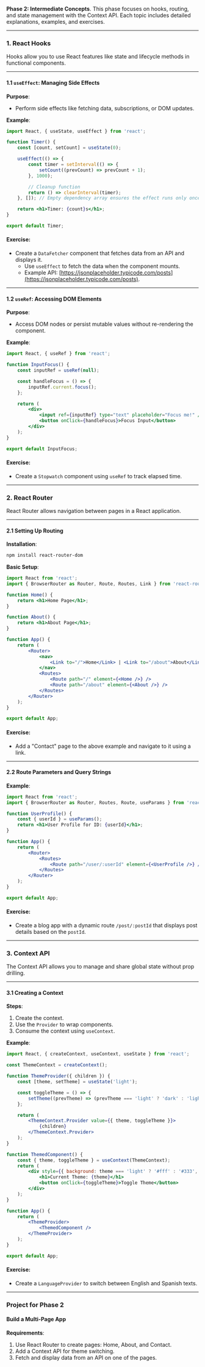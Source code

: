 
**Phase 2: Intermediate Concepts**. This phase focuses on hooks, routing, and state management with the Context API. Each topic includes detailed explanations, examples, and exercises.

---

### **1. React Hooks**
Hooks allow you to use React features like state and lifecycle methods in functional components.

---

#### **1.1 `useEffect`: Managing Side Effects**
**Purpose**:
- Perform side effects like fetching data, subscriptions, or DOM updates.

**Example**:
```jsx
import React, { useState, useEffect } from 'react';

function Timer() {
    const [count, setCount] = useState(0);

    useEffect(() => {
        const timer = setInterval(() => {
            setCount((prevCount) => prevCount + 1);
        }, 1000);

        // Cleanup function
        return () => clearInterval(timer);
    }, []); // Empty dependency array ensures the effect runs only once.

    return <h1>Timer: {count}s</h1>;
}

export default Timer;
```

#### **Exercise**:
- Create a `DataFetcher` component that fetches data from an API and displays it.
  - Use `useEffect` to fetch the data when the component mounts.
  - Example API: [https://jsonplaceholder.typicode.com/posts](https://jsonplaceholder.typicode.com/posts).

---

#### **1.2 `useRef`: Accessing DOM Elements**
**Purpose**:
- Access DOM nodes or persist mutable values without re-rendering the component.

**Example**:
```jsx
import React, { useRef } from 'react';

function InputFocus() {
    const inputRef = useRef(null);

    const handleFocus = () => {
        inputRef.current.focus();
    };

    return (
        <div>
            <input ref={inputRef} type="text" placeholder="Focus me!" />
            <button onClick={handleFocus}>Focus Input</button>
        </div>
    );
}

export default InputFocus;
```

#### **Exercise**:
- Create a `Stopwatch` component using `useRef` to track elapsed time.

---

### **2. React Router**
React Router allows navigation between pages in a React application.

---

#### **2.1 Setting Up Routing**
**Installation**:
```bash
npm install react-router-dom
```

**Basic Setup**:
```jsx
import React from 'react';
import { BrowserRouter as Router, Route, Routes, Link } from 'react-router-dom';

function Home() {
    return <h1>Home Page</h1>;
}

function About() {
    return <h1>About Page</h1>;
}

function App() {
    return (
        <Router>
            <nav>
                <Link to="/">Home</Link> | <Link to="/about">About</Link>
            </nav>
            <Routes>
                <Route path="/" element={<Home />} />
                <Route path="/about" element={<About />} />
            </Routes>
        </Router>
    );
}

export default App;
```

#### **Exercise**:
- Add a "Contact" page to the above example and navigate to it using a link.

---

#### **2.2 Route Parameters and Query Strings**
**Example**:
```jsx
import React from 'react';
import { BrowserRouter as Router, Routes, Route, useParams } from 'react-router-dom';

function UserProfile() {
    const { userId } = useParams();
    return <h1>User Profile for ID: {userId}</h1>;
}

function App() {
    return (
        <Router>
            <Routes>
                <Route path="/user/:userId" element={<UserProfile />} />
            </Routes>
        </Router>
    );
}

export default App;
```

#### **Exercise**:
- Create a blog app with a dynamic route `/post/:postId` that displays post details based on the `postId`.

---

### **3. Context API**
The Context API allows you to manage and share global state without prop drilling.

---

#### **3.1 Creating a Context**
**Steps**:
1. Create the context.
2. Use the `Provider` to wrap components.
3. Consume the context using `useContext`.

**Example**:
```jsx
import React, { createContext, useContext, useState } from 'react';

const ThemeContext = createContext();

function ThemeProvider({ children }) {
    const [theme, setTheme] = useState('light');

    const toggleTheme = () => {
        setTheme((prevTheme) => (prevTheme === 'light' ? 'dark' : 'light'));
    };

    return (
        <ThemeContext.Provider value={{ theme, toggleTheme }}>
            {children}
        </ThemeContext.Provider>
    );
}

function ThemedComponent() {
    const { theme, toggleTheme } = useContext(ThemeContext);
    return (
        <div style={{ background: theme === 'light' ? '#fff' : '#333', color: theme === 'light' ? '#000' : '#fff' }}>
            <h1>Current Theme: {theme}</h1>
            <button onClick={toggleTheme}>Toggle Theme</button>
        </div>
    );
}

function App() {
    return (
        <ThemeProvider>
            <ThemedComponent />
        </ThemeProvider>
    );
}

export default App;
```

#### **Exercise**:
- Create a `LanguageProvider` to switch between English and Spanish texts.

---

### **Project for Phase 2**
#### **Build a Multi-Page App**
**Requirements**:
1. Use React Router to create pages: Home, About, and Contact.
2. Add a Context API for theme switching.
3. Fetch and display data from an API on one of the pages.
